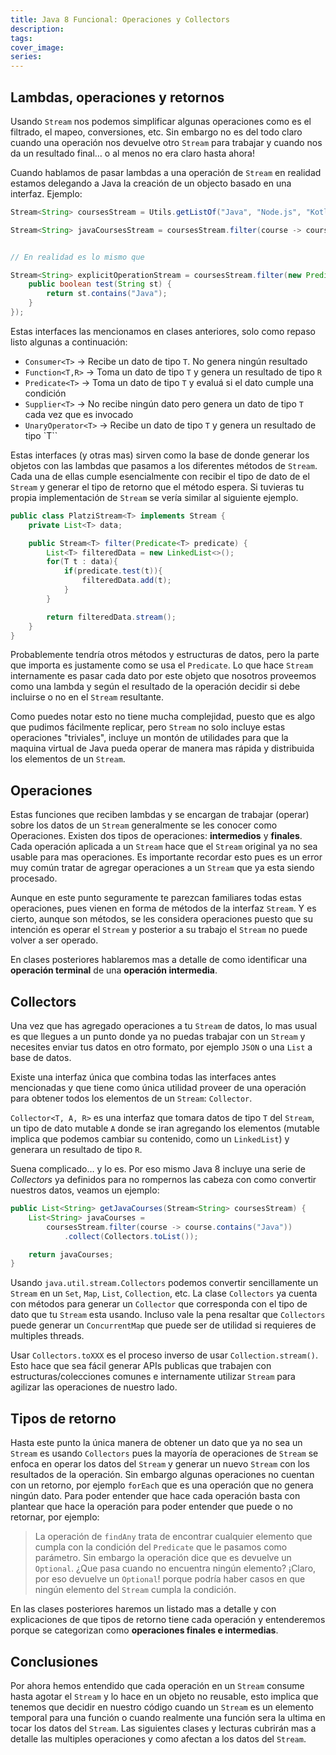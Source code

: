 ```yaml
---
title: Java 8 Funcional: Operaciones y Collectors
description: 
tags: 
cover_image:
series:
---
```


## Lambdas, operaciones y retornos

Usando `Stream` nos podemos simplificar algunas operaciones como es el filtrado, el mapeo, conversiones, etc. Sin embargo no es del todo claro cuando una operación nos devuelve otro `Stream` para trabajar y cuando nos da un resultado final… o al menos no era claro hasta ahora!

Cuando hablamos de pasar lambdas a una operación de `Stream` en realidad estamos delegando a Java la creación de un objecto basado en una interfaz. Ejemplo:

```java
Stream<String> coursesStream = Utils.getListOf("Java", "Node.js", "Kotlin").stream();

Stream<String> javaCoursesStream = coursesStream.filter(course -> course.contains("Java"));


// En realidad es lo mismo que

Stream<String> explicitOperationStream = coursesStream.filter(new Predicate<String>() {
    public boolean test(String st) {
        return st.contains("Java");
    }
});
```

Estas interfaces las mencionamos en clases anteriores, solo como repaso listo algunas a continuación:

- `Consumer<T>` -> Recibe un dato de tipo `T`. No genera ningún resultado
- `Function<T,R>` -> Toma un dato de tipo `T` y genera un resultado de tipo `R`
- `Predicate<T>` -> Toma un dato de tipo `T` y evaluá si el dato cumple una condición
- `Supplier<T>` -> No recibe ningún dato pero genera un dato de tipo `T` cada vez que es invocado
- `UnaryOperator<T>` -> Recibe un dato de tipo `T` y genera un resultado de tipo `T``

Estas interfaces (y otras mas) sirven como la base de donde generar los objetos con las lambdas que pasamos a los diferentes métodos de `Stream`. Cada una de ellas cumple esencialmente con recibir el tipo de dato de el `Stream` y generar el tipo de retorno que el método espera. Si tuvieras tu propia implementación de `Stream` se vería similar al siguiente ejemplo.

```java
public class PlatziStream<T> implements Stream {
    private List<T> data;

    public Stream<T> filter(Predicate<T> predicate) {
        List<T> filteredData = new LinkedList<>();
        for(T t : data){
            if(predicate.test(t)){
                filteredData.add(t);
            }
        }

        return filteredData.stream();
    }
}
```

Probablemente tendría otros métodos y estructuras de datos, pero la parte que importa es justamente como se usa el `Predicate`. Lo que hace `Stream` internamente es pasar cada dato por este objeto que nosotros proveemos como una lambda y según el resultado de la operación decidir si debe incluirse o no en el `Stream` resultante.

Como puedes notar esto no tiene mucha complejidad, puesto que es algo que pudimos fácilmente replicar, pero `Stream` no solo incluye estas operaciones "triviales", incluye un montón de utilidades para que la maquina virtual de Java pueda operar de manera mas rápida y distribuida los elementos de un `Stream`.

## Operaciones

Estas funciones que reciben lambdas y se encargan de trabajar (operar) sobre los datos de un `Stream` generalmente se les conocer como Operaciones. Existen dos tipos de operaciones: **intermedios** y **finales**.
Cada operación aplicada a un `Stream` hace que el `Stream` original ya no sea usable para mas operaciones. Es importante recordar esto pues es un error muy común tratar de agregar operaciones a un `Stream` que ya esta siendo procesado.

Aunque en este punto seguramente te parezcan familiares todas estas operaciones, pues vienen en forma de métodos de la interfaz `Stream`. Y es cierto, aunque son métodos, se les considera operaciones puesto que su intención es operar el `Stream` y posterior a su trabajo el `Stream` no puede volver a ser operado.

En clases posteriores hablaremos mas a detalle de como identificar una **operación terminal** de una **operación intermedia**.

## Collectors

Una vez que has agregado operaciones a tu `Stream` de datos, lo mas usual es que llegues a un punto donde ya no puedas trabajar con un `Stream` y necesites enviar tus datos en otro formato, por ejemplo `JSON` o una `List` a base de datos.

Existe una interfaz única que combina todas las interfaces antes mencionadas y que tiene como única utilidad proveer de una operación para obtener todos los elementos de un `Stream`: `Collector`.

`Collector<T, A, R>` es una interfaz que tomara datos de tipo `T` del `Stream`, un tipo de dato mutable `A` donde se iran agregando los elementos (mutable implica que podemos cambiar su contenido, como un `LinkedList`) y generara un resultado de tipo `R`.

Suena complicado… y lo es. Por eso mismo Java 8 incluye una serie de _Collectors_ ya definidos para no rompernos las cabeza con como convertir nuestros datos, veamos un ejemplo:

```java
public List<String> getJavaCourses(Stream<String> coursesStream) {
    List<String> javaCourses =
        coursesStream.filter(course -> course.contains("Java"))
            .collect(Collectors.toList());

    return javaCourses;
}
```

Usando `java.util.stream.Collectors` podemos convertir sencillamente un `Stream` en un `Set`, `Map`, `List`, `Collection`, etc. La clase `Collectors` ya cuenta con métodos para generar un `Collector` que corresponda con el tipo de dato que tu `Stream` esta usando. Incluso vale la pena resaltar que `Collectors` puede generar un `ConcurrentMap` que puede ser de utilidad si requieres de multiples threads.

Usar `Collectors.toXXX` es el proceso inverso de usar `Collection.stream()`. Esto hace que sea fácil generar APIs publicas que trabajen con estructuras/colecciones comunes e internamente utilizar `Stream` para agilizar las operaciones de nuestro lado.

## Tipos de retorno

Hasta este punto la única manera de obtener un dato que ya no sea un `Stream` es usando `Collectors` pues la mayoría de operaciones de `Stream` se enfoca en operar los datos del `Stream` y generar un nuevo `Stream` con los resultados de la operación. Sin embargo algunas operaciones no cuentan con un retorno, por ejemplo `forEach` que es una operación que no genera ningún dato. Para poder entender que hace cada operación basta con plantear que hace la operación para poder entender que puede o no retornar, por ejemplo:

> La operación de `findAny` trata de encontrar cualquier elemento que cumpla con la condición del `Predicate` que le pasamos como parámetro. Sin embargo la operación dice que es devuelve un `Optional`. ¿Que pasa cuando no encuentra ningún elemento? ¡Claro, por eso devuelve un `Optional`! porque podría haber casos en que ningún elemento del `Stream` cumpla la condición.

En las clases posteriores haremos un listado mas a detalle y con explicaciones de que tipos de retorno tiene cada operación y entenderemos porque se categorizan como **operaciones finales e intermedias**.

## Conclusiones

Por ahora hemos entendido que cada operación en un `Stream` consume hasta agotar el `Stream` y lo hace en un objeto no reusable, esto implica que tenemos que decidir en nuestro código cuando un `Stream` es un elemento temporal para una función o cuando realmente una función sera la ultima en tocar los datos del `Stream`. Las siguientes clases y lecturas cubrirán mas a detalle las multiples operaciones y como afectan a los datos del `Stream`.
